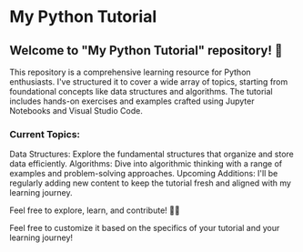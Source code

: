 # My Python Tutorial

## Welcome to "My Python Tutorial" repository! 🚀

This repository is a comprehensive learning resource for Python enthusiasts. I've structured it to cover a wide array of topics, starting from foundational concepts like data structures and algorithms. The tutorial includes hands-on exercises and examples crafted using Jupyter Notebooks and Visual Studio Code.

### Current Topics:

Data Structures: Explore the fundamental structures that organize and store data efficiently.
Algorithms: Dive into algorithmic thinking with a range of examples and problem-solving approaches.
Upcoming Additions:
I'll be regularly adding new content to keep the tutorial fresh and aligned with my learning journey.

Feel free to explore, learn, and contribute! 🐍✨

Feel free to customize it based on the specifics of your tutorial and your learning journey!
